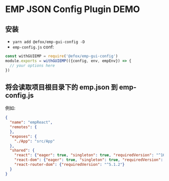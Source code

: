 # EMP JSON Config Plugin DEMO 

## 安装

- `yarn add @efox/emp-gui-config -D`
- `emp-config.js` conf:

```javascript
const withGUIEMP = require('@efox/emp-gui-config')
module.exports = withGUIEMP(({config, env, empEnv}) => {
  // your options here
})
```

## 将会读取项目根目录下的 emp.json 到 emp-config.js
例如:
```json
{
  "name": "empReact",
  "remotes": {
  },
  "exposes": {
    "./App": "src/App"
  },
  "shared": {
    "react": {"eager": true, "singleton": true, "requiredVersion": "^16.13.1"},
    "react-dom": {"eager": true, "singleton": true, "requiredVersion": "^16.13.1"},
    "react-router-dom": {"requiredVersion": "^5.1.2"}
  }
}
```